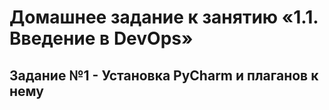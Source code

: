 # Домашнее задание к занятию «1.1. Введение в DevOps»

## Задание №1 - Установка PyCharm и плаганов к нему
